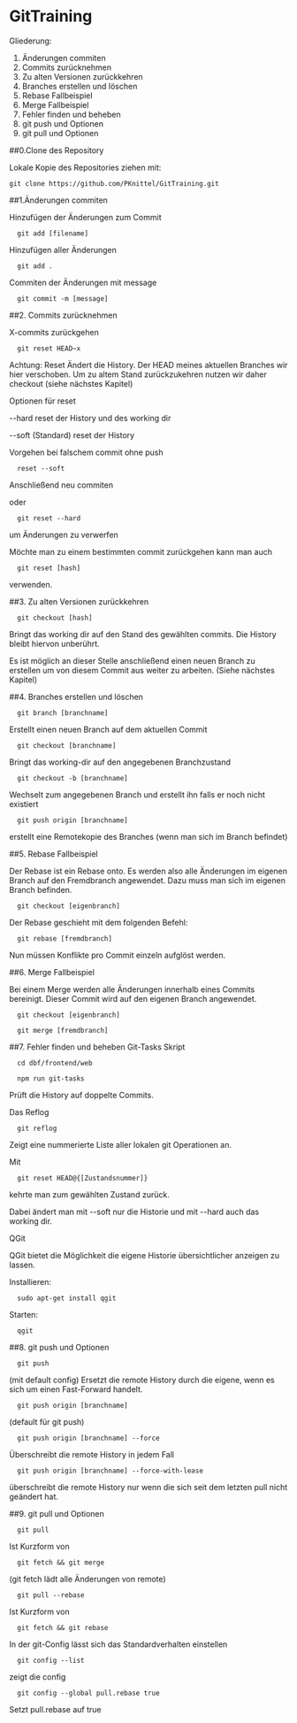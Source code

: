 # GitTraining


Gliederung:

1. Änderungen commiten
2. Commits zurücknehmen
3. Zu alten Versionen zurückkehren
4. Branches erstellen und löschen
5. Rebase Fallbeispiel
6. Merge Fallbeispiel
7. Fehler finden und beheben
8. git push und Optionen
9. git pull und Optionen

##0.Clone des Repository

Lokale Kopie des Repositories ziehen mit:

```
git clone https://github.com/PKnittel/GitTraining.git
```


##1.Änderungen commiten


Hinzufügen der Änderungen zum Commit

```
  git add [filename]
```

Hinzufügen aller Änderungen

```
  git add .
```

Commiten der Änderungen mit message

```
  git commit -m [message]
```

##2. Commits zurücknehmen


X-commits zurückgehen

```
  git reset HEAD~x
```

Achtung: Reset Ändert die History. Der HEAD meines aktuellen Branches wir hier verschoben. Um zu altem Stand zurückzukehren nutzen wir daher checkout  (siehe nächstes Kapitel)


Optionen für reset

  --hard
  reset der History und des working dir


  --soft (Standard)
  reset der History


Vorgehen bei falschem commit ohne push

```
  reset --soft
```
Anschließend neu commiten

oder

```
  git reset --hard
```
um Änderungen zu verwerfen


Möchte man zu einem bestimmten commit zurückgehen kann man auch

```
  git reset [hash]
```

verwenden.

##3. Zu alten Versionen zurückkehren

```
  git checkout [hash]
```

Bringt das working dir auf den Stand des gewählten commits. Die History bleibt hiervon unberührt.


Es ist möglich an dieser Stelle anschließend einen neuen Branch zu erstellen um von diesem Commit aus weiter zu arbeiten. (Siehe nächstes Kapitel)


##4. Branches erstellen und löschen

```
  git branch [branchname]
```

Erstellt einen neuen Branch auf dem aktuellen Commit

```
  git checkout [branchname]
```

Bringt das working-dir auf den angegebenen Branchzustand

```
  git checkout -b [branchname]
```

Wechselt zum angegebenen Branch und erstellt ihn falls er noch nicht existiert

```
  git push origin [branchname]
```

erstellt eine Remotekopie des Branches (wenn man sich im Branch befindet)


##5. Rebase Fallbeispiel

Der Rebase ist ein Rebase onto. Es werden also alle Änderungen im eigenen Branch auf den Fremdbranch angewendet. Dazu muss man sich im eigenen Branch befinden.

```
  git checkout [eigenbranch]
```

Der Rebase geschieht mit dem folgenden Befehl:

```
  git rebase [fremdbranch]
```

Nun müssen Konflikte pro Commit einzeln aufglöst werden.

##6. Merge Fallbeispiel

Bei einem Merge werden alle Änderungen innerhalb eines Commits bereinigt. Dieser Commit wird auf den eigenen Branch angewendet.

```
  git checkout [eigenbranch]
```

```
  git merge [fremdbranch]
```

##7. Fehler finden und beheben
Git-Tasks Skript

```
  cd dbf/frontend/web

  npm run git-tasks
```

Prüft die History auf doppelte Commits.




Das Reflog

```
  git reflog
```

Zeigt eine nummerierte Liste aller lokalen git Operationen an.


Mit
```
  git reset HEAD@{[Zustandsnummer]}
```
kehrte man zum gewählten Zustand zurück.


Dabei ändert man mit --soft nur die Historie und mit --hard auch das working dir.




QGit


QGit bietet die Möglichkeit die eigene Historie übersichtlicher anzeigen zu lassen.


Installieren:

```
  sudo apt-get install qgit
```
Starten:
```
  qgit
```

##8. git push und Optionen

```
  git push
```
(mit default config)
Ersetzt die remote History durch die eigene, wenn es sich um einen Fast-Forward handelt.

```
  git push origin [branchname]
```
(default für git push)

```
  git push origin [branchname] --force
```
Überschreibt die remote History in jedem Fall

```
  git push origin [branchname] --force-with-lease
```
überschreibt die remote History nur wenn die sich seit dem letzten pull nicht geändert hat.


##9. git pull und Optionen

```
  git pull
```

Ist Kurzform von

```
  git fetch && git merge
```


(git fetch lädt alle Änderungen von remote)

```
  git pull --rebase
```

Ist Kurzform von
```
  git fetch && git rebase
```

In der git-Config lässt sich das Standardverhalten einstellen

```
  git config --list
```
zeigt die config

```
  git config --global pull.rebase true
```
Setzt pull.rebase auf true
